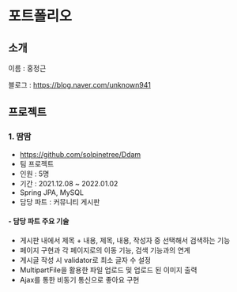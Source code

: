 # 포트폴리오
## 소개
이름 : 홍정근

블로그 : https://blog.naver.com/unknown941
## 프로젝트
### 1. 땀땀
- https://github.com/solpinetree/Ddam
- 팀 프로젝트
- 인원 : 5명
- 기간 : 2021.12.08 ~ 2022.01.02
- Spring JPA, MySQL
- 담당 파트 : 커뮤니티 게시판
#### - 담당 파트 주요 기술
- 게시판 내에서 제목 + 내용, 제목, 내용, 작성자 중 선택해서 검색하는 기능
- 페이지 구현과 각 페이지로의 이동 기능, 검색 기능과의 연계
- 게시글 작성 시 validator로 최소 글자 수 설정
- MultipartFile을 활용한 파일 업로드 및 업로드 된 이미지 출력
- Ajax를 통한 비동기 통신으로 좋아요 구현
